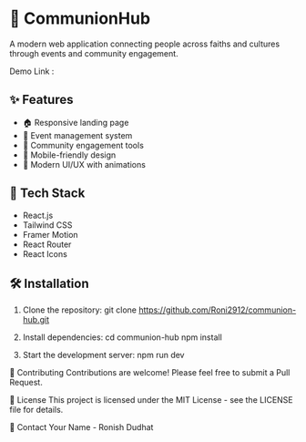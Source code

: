 # 🌟 CommunionHub

A modern web application connecting people across faiths and cultures through events and community engagement.

Demo Link :

## ✨ Features

- 🏠 Responsive landing page
- 📅 Event management system
- 🤝 Community engagement tools
- 📱 Mobile-friendly design
- 🎨 Modern UI/UX with animations

## 🚀 Tech Stack

- React.js
- Tailwind CSS
- Framer Motion
- React Router
- React Icons

## 🛠️ Installation

1. Clone the repository:
 git clone https://github.com/Roni2912/communion-hub.git

2. Install dependencies:
   cd communion-hub
   npm install
   
4. Start the development server:
     npm run dev
   

🤝 Contributing
Contributions are welcome! Please feel free to submit a Pull Request.

📝 License
This project is licensed under the MIT License - see the LICENSE file for details.

👥 Contact
Your Name - Ronish Dudhat
